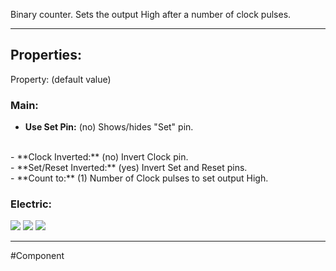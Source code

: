 Binary counter.
Sets the output High after a number of clock pulses.

---

## Properties:
Property: (default value)

### Main:
- **Use Set Pin:** (no)
   Shows/hides "Set" pin.
<br>
- **Clock Inverted:** (no)
   Invert Clock pin.
<br>
- **Set/Reset Inverted:** (yes)
   Invert Set and Reset pins.
<br>
- **Count to:** (1)
   Number of Clock pulses to set output High.


### Electric:
![](Logic%20Components#Inputs)
![](Logic%20Components#Outputs)
![](Logic%20Components#Edges)

---

#Component 
